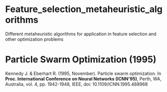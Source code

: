 # Feature_selection_metaheuristic_algorithms
 Different metaheuristic algorithms for application in feature selection and other optimization problems

# Particle Swarm Optimization (1995)
Kennedy J. & Eberhart R. (1995, November). Particle swarm optimization. In __Proc. International Conference on Neural Networks (ICNN'95)__, Perth, WA, Australia, vol. 4, pp. 1942-1948, IEEE, doi: 10.1109/ICNN.1995.488968
